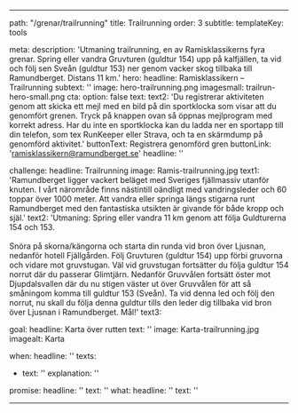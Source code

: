 ---

path: "/grenar/trailrunning"
title: Trailrunning
order: 3
subtitle: 
templateKey: tools

meta: 
  description: 'Utmaning trailrunning, en av Ramisklassikerns fyra grenar. Spring eller vandra Gruvturen (guldtur 154) upp på kalfjällen, ta vid och följ sen Sveån (guldtur 153) ner genom vacker skog tillbaka till Ramundberget. Distans 11 km.'
hero:
  headline: Ramisklassikern – Trailrunning
  subtext: ''
  image: hero-trailrunning.png
  imagesmall: trailrun-hero-small.png
  cta:
    option: false
    text:
    text2: 'Du registrerar aktiviteten genom att skicka ett mejl med en bild på din sportklocka som visar att du genomfört grenen. Tryck på knappen ovan så öppnas mejlprogram med korrekt adress. Har du inte en sportklocka kan du ladda ner en sportapp till din telefon, som tex RunKeeper eller Strava, och ta en skärmdump på genomförd aktivitet.' 
    buttonText: Registrera genomförd gren
    buttonLink: 'ramisklassikern@ramundberget.se'
    headline: ''

challenge:
  headline: Trail&shy;running
  image: Ramis-trailrunning.jpg
  text1: 'Ramundberget ligger vackert beläget med Sveriges fjällmassiv utanför knuten. I vårt närområde finns nästintill oändligt med vandringsleder och 60 toppar över 1000 meter. Att vandra eller springa längs stigarna runt Ramundberget med den fantastiska utsikten är givande för både kropp och själ.' 
  text2: 'Utmaning: Spring eller vandra 11 km genom att följa Guldturerna 154 och 153.<br><br>Snöra på skorna/kängorna och starta din runda vid bron över Ljusnan, nedanför hotell Fjällgården. Följ Gruvturen (guldtur 154) upp förbi gruvorna och vidare mot gruvstugan. Väl vid gruvstugan fortsätter du följa guldtur 154 norrut där du passerar Glimtjärn. Nedanför Gruvvålen fortsätt öster mot Djupdalsvallen där du nu stigen väster ut över Gruvvålen för att så småningom komma till guldtur 153 (Sveån). Ta vid denna led och följ den norrut, nu skall du följa denna guldtur tills den leder dig tillbaka vid bron över Ljusnan i Ramundberget. Mål!'
  text3:

goal:
  headline: Karta över rutten
  text: '' 
  image: Karta-trailrunning.jpg
  imagealt: Karta

when:
  headline: ''
  texts:
  - text: ''
    explanation: ''

 
promise:
  headline: ''
  text: ''
what:
  headline: ''
  text: ''

---